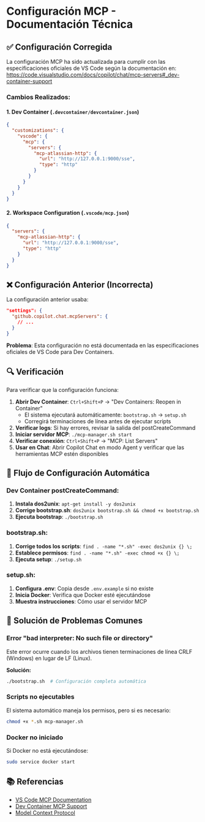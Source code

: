 # Configuración MCP - Documentación Técnica

## ✅ Configuración Corregida

La configuración MCP ha sido actualizada para cumplir con las especificaciones oficiales de VS Code según la documentación en: https://code.visualstudio.com/docs/copilot/chat/mcp-servers#_dev-container-support

### Cambios Realizados:

#### 1. Dev Container (`.devcontainer/devcontainer.json`)
```json
{
  "customizations": {
    "vscode": {
      "mcp": {
        "servers": {
          "mcp-atlassian-http": {
            "url": "http://127.0.0.1:9000/sse",
            "type": "http"
          }
        }
      }
    }
  }
}
```

#### 2. Workspace Configuration (`.vscode/mcp.json`)
```json
{
  "servers": {
    "mcp-atlassian-http": {
      "url": "http://127.0.0.1:9000/sse",
      "type": "http"
    }
  }
}
```

## ❌ Configuración Anterior (Incorrecta)

La configuración anterior usaba:
```json
"settings": {
  "github.copilot.chat.mcpServers": {
    // ...
  }
}
```

**Problema**: Esta configuración no está documentada en las especificaciones oficiales de VS Code para Dev Containers.

## 🔍 Verificación

Para verificar que la configuración funciona:

1. **Abrir Dev Container**: `Ctrl+Shift+P` → "Dev Containers: Reopen in Container"
   - El sistema ejecutará automáticamente: `bootstrap.sh` → `setup.sh`
   - Corregirá terminaciones de línea antes de ejecutar scripts
2. **Verificar logs**: Si hay errores, revisar la salida del postCreateCommand
3. **Iniciar servidor MCP**: `./mcp-manager.sh start`
4. **Verificar conexión**: `Ctrl+Shift+P` → "MCP: List Servers"
5. **Usar en Chat**: Abrir Copilot Chat en modo Agent y verificar que las herramientas MCP estén disponibles

## 🔧 Flujo de Configuración Automática

### Dev Container postCreateCommand:
1. **Instala dos2unix**: `apt-get install -y dos2unix`
2. **Corrige bootstrap.sh**: `dos2unix bootstrap.sh && chmod +x bootstrap.sh`
3. **Ejecuta bootstrap**: `./bootstrap.sh`

### bootstrap.sh:
1. **Corrige todos los scripts**: `find . -name "*.sh" -exec dos2unix {} \;`
2. **Establece permisos**: `find . -name "*.sh" -exec chmod +x {} \;`
3. **Ejecuta setup**: `./setup.sh`

### setup.sh:
1. **Configura .env**: Copia desde `.env.example` si no existe
2. **Inicia Docker**: Verifica que Docker esté ejecutándose
3. **Muestra instrucciones**: Cómo usar el servidor MCP

## 🔧 Solución de Problemas Comunes

### Error "bad interpreter: No such file or directory"
Este error ocurre cuando los archivos tienen terminaciones de línea CRLF (Windows) en lugar de LF (Linux).

**Solución:**
```bash
./bootstrap.sh  # Configuración completa automática
```

### Scripts no ejecutables
El sistema automático maneja los permisos, pero si es necesario:
```bash
chmod +x *.sh mcp-manager.sh
```

### Docker no iniciado
Si Docker no está ejecutándose:
```bash
sudo service docker start
```

## 📚 Referencias

- [VS Code MCP Documentation](https://code.visualstudio.com/docs/copilot/chat/mcp-servers)
- [Dev Container MCP Support](https://code.visualstudio.com/docs/copilot/chat/mcp-servers#_dev-container-support)
- [Model Context Protocol](https://modelcontextprotocol.io/)
